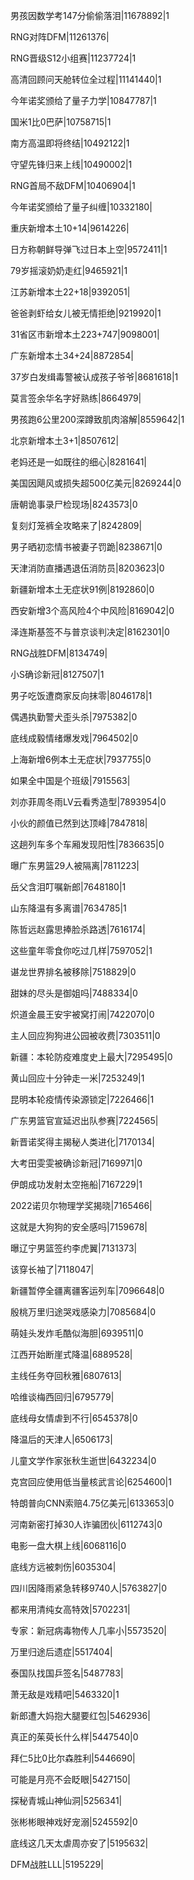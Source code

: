 男孩因数学考147分偷偷落泪|11678892|1

RNG对阵DFM|11261376|

RNG晋级S12小组赛|11237724|1

高清回顾问天舱转位全过程|11141440|1

今年诺奖颁给了量子力学|10847787|1

国米1比0巴萨|10758715|1

南方高温即将终结|10492122|1

守望先锋归来上线|10490002|1

RNG首局不敌DFM|10406904|1

今年诺奖颁给了量子纠缠|10332180|

重庆新增本土10+14|9614226|

日方称朝鲜导弹飞过日本上空|9572411|1

79岁摇滚奶奶走红|9465921|1

江苏新增本土22+18|9392051|

爸爸剥虾给女儿被无情拒绝|9219920|1

31省区市新增本土223+747|9098001|

广东新增本土34+24|8872854|

37岁白发缉毒警被认成孩子爷爷|8681618|1

莫言签余华名字好熟练|8664979|

男孩跑6公里200深蹲致肌肉溶解|8559642|1

北京新增本土3+1|8507612|

老妈还是一如既往的细心|8281641|

美国因飓风或损失超500亿美元|8269244|0

唐朝诡事录尸检现场|8243573|0

复刻灯笼裤全攻略来了|8242809|

男子晒初恋情书被妻子罚跪|8238671|0

天津消防直播遇退伍消防员|8203623|0

新疆新增本土无症状91例|8192860|0

西安新增3个高风险4个中风险|8169042|0

泽连斯基签不与普京谈判决定|8162301|0

RNG战胜DFM|8134749|

小S确诊新冠|8127507|1

男子吃饭遭商家反向抹零|8046178|1

偶遇执勤警犬歪头杀|7975382|0

底线成毅情绪爆发戏|7964502|0

上海新增6例本土无症状|7937755|0

如果全中国是个班级|7915563|

刘亦菲周冬雨LV云看秀造型|7893954|0

小伙的颜值已然到达顶峰|7847818|

这趟列车多个车厢发现阳性|7836635|0

曝广东男篮29人被隔离|7811223|

岳父含泪叮嘱新郎|7648180|1

山东降温有多离谱|7634785|1

陈哲远赵露思捧脸杀路透|7616174|

这些童年零食你吃过几样|7597052|1

谌龙世界排名被移除|7518829|0

甜妹的尽头是御姐吗|7488334|0

炽道金晨王安宇被窝打闹|7422070|0

主人回应狗狗进公园被收费|7303511|0

新疆：本轮防疫难度史上最大|7295495|0

黄山回应十分钟走一米|7253249|1

昆明本轮疫情传染源锁定|7226466|1

广东男篮官宣延迟出队参赛|7224565|

新晋诺奖得主揭秘人类进化|7170134|

大考田雯雯被确诊新冠|7169971|0

伊朗成功发射太空拖船|7167229|1

2022诺贝尔物理学奖揭晓|7165466|

这就是大狗狗的安全感吗|7159678|

曝辽宁男篮签约李虎翼|7131373|

该穿长袖了|7118047|

新疆暂停全疆离疆客运列车|7096648|0

殷桃万里归途哭戏感染力|7085684|0

萌娃头发炸毛酷似海胆|6939511|0

江西开始断崖式降温|6889528|

主线任务夺回秋雅|6807613|

哈维谈梅西回归|6795779|

底线母女情虐到不行|6545378|0

降温后的天津人|6506173|

儿童文学作家张秋生逝世|6432234|0

克宫回应使用低当量核武言论|6254600|1

特朗普向CNN索赔4.75亿美元|6133653|0

河南新密打掉30人诈骗团伙|6112743|0

电影一盘大棋上线|6068116|0

底线方远被刺伤|6035304|

四川因降雨紧急转移9740人|5763827|0

都来用清纯女高特效|5702231|

专家：新冠病毒物传人几率小|5573520|

万里归途后遗症|5517404|

泰国队找国乒签名|5487783|

萧无敌是戏精吧|5463320|1

新郎遭大妈抱大腿要红包|5462936|

真正的茱萸长什么样|5447540|0

拜仁5比0比尔森胜利|5446690|

可能是月亮不会眨眼|5427150|

探秘青城山神仙洞|5256341|

张彬彬眼神戏好宠溺|5245592|0

底线这几天太虐周亦安了|5195632|

DFM战胜LLL|5195229|


